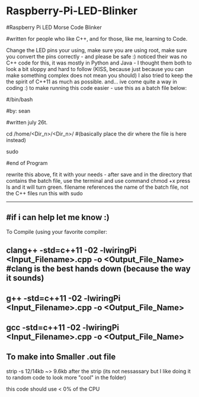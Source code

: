 # Raspberry-Pi-LED-Blinker

#Raspberry Pi LED Morse Code Blinker

#written for people who like C++, and for those, like me, learning to Code.

Change the LED pins your using, make sure you are using root, make sure you convert the pins
correctly - and please be safe :)
noticed their was no C++ code for this, it was mostly in Python and Java - 
I thought them both to look a bit sloppy and hard to follow 
(KISS, because just because you can make something complex does not mean you should)
I also tried to keep the the spirit of C++11 as much as possible. 
and... ive come quite a way in coding :)
to make running this code easier - use this as a batch file below:




#/bin/bash

#by: sean

#written july 26t.

cd /home/<Dir_n>/<Dir_n>/   #(basically  place the dir where the file is here instead)

sudo <ProgramName>

#end of Program






rewrite this above, fit it with your needs - after save and in the directory that contains the batch file,
use the terminal and use command chmod +x <filename>
press ls and it will turn green.
filename references the name of the batch file, not the C++ files
run this with sudo

----------------------------------------
#if i can help let me know :) 
-----------------------------------------

To Compile (using your favorite compiler:

clang++ -std=c++11 -02 -lwiringPi <Input_Filename>.cpp -o <Output_File_Name>  #clang is the best hands down (because the way it sounds)
---------------------
g++     -std=c++11 -02 -lwiringPi <Input_Filename>.cpp -o <Output_File_Name>
---------------------
gcc     -std=c++11 -02 -lwiringPi <Input_Filename>.cpp -o <Output_File_Name>
---------------------



To make into Smaller .out file 
--------------------
strip -s <filename> 
  12/14kb ~> 9.6kb after the strip
(its not nessassary but I like doing it to random code to look more "cool" in the folder)

this code should use < 0% of the CPU
